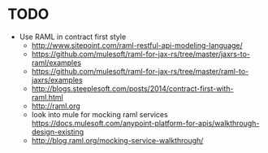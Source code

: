  # TODO
 
 - Use RAML in contract first style 
 	- http://www.sitepoint.com/raml-restful-api-modeling-language/ 
 	- https://github.com/mulesoft/raml-for-jax-rs/tree/master/jaxrs-to-raml/examples
 	- https://github.com/mulesoft/raml-for-jax-rs/tree/master/raml-to-jaxrs/examples
 	- http://blogs.steeplesoft.com/posts/2014/contract-first-with-raml.html
 	- http://raml.org
 	- look into mule for mocking raml services https://docs.mulesoft.com/anypoint-platform-for-apis/walkthrough-design-existing
 	- http://blog.raml.org/mocking-service-walkthrough/
 